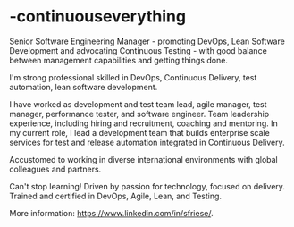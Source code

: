 # -continuouseverything
Senior Software Engineering Manager - promoting DevOps, Lean Software Development and advocating Continuous Testing - with good balance between management capabilities and getting things done.

I'm strong professional skilled in DevOps, Continuous Delivery, test automation, lean software development.

I have worked as development and test team lead, agile manager, test manager, performance tester, and software engineer. Team leadership experience, including hiring and recruitment, coaching and mentoring. In my current role, I lead a development team that builds enterprise scale services for test and release automation integrated in Continuous Delivery.

Accustomed to working in diverse international environments with global colleagues and partners.

Can't stop learning! Driven by passion for technology, focused on delivery. Trained and certified in DevOps, Agile, Lean, and Testing. 

More information: https://www.linkedin.com/in/sfriese/.
